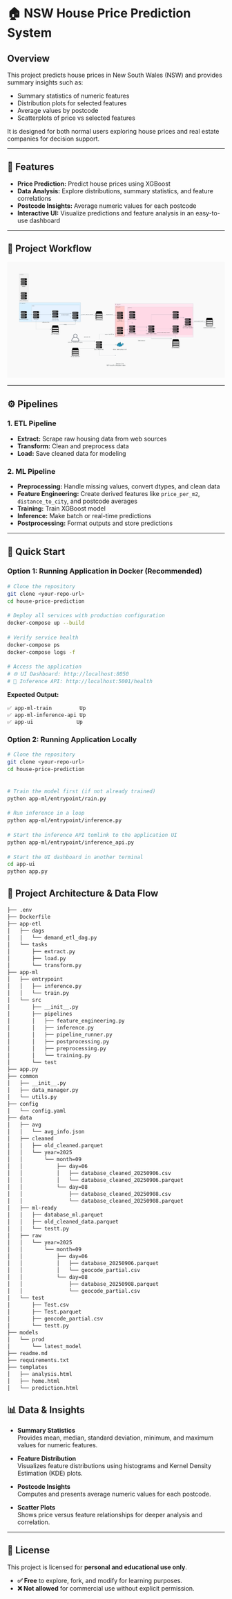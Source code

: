 # 🏠 NSW House Price Prediction System

## Overview
This project predicts house prices in New South Wales (NSW) and provides summary insights such as:

- Summary statistics of numeric features  
- Distribution plots for selected features  
- Average values by postcode  
- Scatterplots of price vs selected features  

It is designed for both normal users exploring house prices and real estate companies for decision support.

---

## 🚀 Features

- **Price Prediction:** Predict house prices using XGBoost  
- **Data Analysis:** Explore distributions, summary statistics, and feature correlations  
- **Postcode Insights:** Average numeric values for each postcode  
- **Interactive UI:** Visualize predictions and feature analysis in an easy-to-use dashboard  

---

## 📁 Project Workflow

![NSW House Price Prediction System](nsw_house_price_prediction_system.png)

---

## ⚙️ Pipelines

### 1. ETL Pipeline
- **Extract:** Scrape raw housing data from web sources  
- **Transform:** Clean and preprocess data  
- **Load:** Save cleaned data for modeling  

### 2. ML Pipeline
- **Preprocessing:** Handle missing values, convert dtypes, and clean data  
- **Feature Engineering:** Create derived features like `price_per_m2`, `distance_to_city`, and postcode averages  
- **Training:** Train XGBoost model  
- **Inference:** Make batch or real-time predictions  
- **Postprocessing:** Format outputs and store predictions  

---

## 🚀 Quick Start

### Option 1: Running Application in Docker (Recommended)

```bash
# Clone the repository
git clone <your-repo-url>
cd house-price-prediction

# Deploy all services with production configuration
docker-compose up --build

# Verify service health
docker-compose ps
docker-compose logs -f

# Access the application
# 🌐 UI Dashboard: http://localhost:8050
# 🔌 Inference API: http://localhost:5001/health
```

**Expected Output:**
```
✅ app-ml-train         Up
✅ app-ml-inference-api Up  
✅ app-ui              Up
```

### Option 2: Running Application Locally

```bash
# Clone the repository
git clone <your-repo-url>
cd house-price-prediction


# Train the model first (if not already trained)
python app-ml/entrypoint/rain.py

# Run inference in a loop 
python app-ml/entrypoint/inference.py

# Start the inference API tomlink to the application UI
python app-ml/entrypoint/inference_api.py

# Start the UI dashboard in another terminal
cd app-ui
python app.py
```

## 📁 Project Architecture & Data Flow
```text
├── .env
├── Dockerfile
├── app-etl
│   ├── dags
│   │   └── demand_etl_dag.py
│   └── tasks
│       ├── extract.py
│       ├── load.py
│       └── transform.py
├── app-ml
│   ├── entrypoint
│   │   ├── inference.py
│   │   └── train.py
│   └── src
│       ├── __init__.py
│       ├── pipelines
│       │   ├── feature_engineering.py
│       │   ├── inference.py
│       │   ├── pipeline_runner.py
│       │   ├── postprocessing.py
│       │   ├── preprocessing.py
│       │   └── training.py
│       └── test
├── app.py
├── common
│   ├── __init__.py
│   ├── data_manager.py
│   └── utils.py
├── config
│   └── config.yaml
├── data
│   ├── avg
│   │   └── avg_info.json
│   ├── cleaned
│   │   ├── old_cleaned.parquet
│   │   └── year=2025
│   │       └── month=09
│   │           ├── day=06
│   │           │   ├── database_cleaned_20250906.csv
│   │           │   └── database_cleaned_20250906.parquet
│   │           └── day=08
│   │               ├── database_cleaned_20250908.csv
│   │               └── database_cleaned_20250908.parquet
│   ├── ml-ready
│   │   ├── database_ml.parquet
│   │   ├── old_cleaned_data.parquet
│   │   └── testt.py
│   ├── raw
│   │   └── year=2025
│   │       └── month=09
│   │           ├── day=06
│   │           │   ├── database_20250906.parquet
│   │           │   └── geocode_partial.csv
│   │           └── day=08
│   │               ├── database_20250908.parquet
│   │               └── geocode_partial.csv
│   └── test
│       ├── Test.csv
│       ├── Test.parquet
│       ├── geocode_partial.csv
│       └── testt.py
├── models
│   └── prod
│       └── latest_model
├── readme.md
├── requirements.txt
├── templates
│   ├── analysis.html
│   ├── home.html
│   └── prediction.html
```

## 📊 Data & Insights

- **Summary Statistics**  
  Provides mean, median, standard deviation, minimum, and maximum values for numeric features.

- **Feature Distribution**  
  Visualizes feature distributions using histograms and Kernel Density Estimation (KDE) plots.

- **Postcode Insights**  
  Computes and presents average numeric values for each postcode.

- **Scatter Plots**  
  Shows price versus feature relationships for deeper analysis and correlation.

---

## 📜 License

This project is licensed for **personal and educational use only**.

- **✅ Free** to explore, fork, and modify for learning purposes.  
- **❌ Not allowed** for commercial use without explicit permission.
